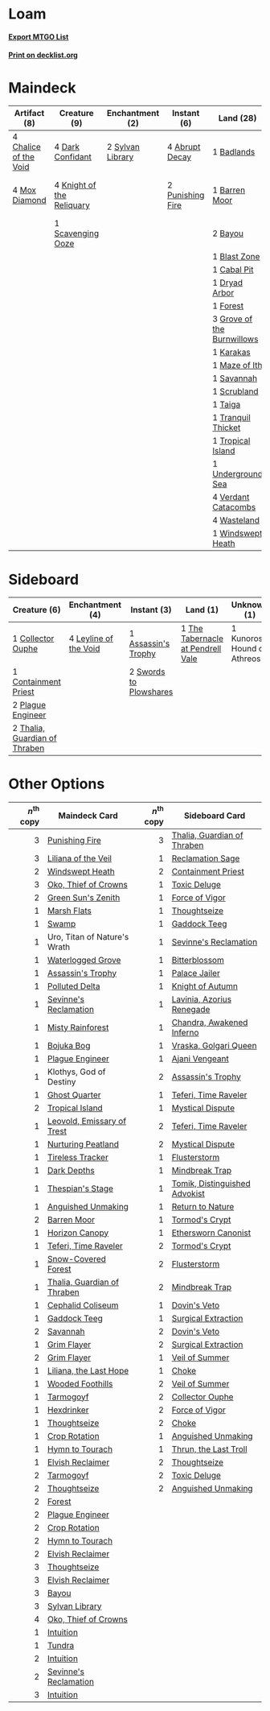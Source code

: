 # Loam

#### [Export MTGO List](../collection/Loam/Loam.txt)
#### [Print on decklist.org](http://decklist.org/?deckmain=4%09Abrupt%20Decay%0A1%09Badlands%0A1%09Barren%20Moor%0A2%09Bayou%0A1%09Blast%20Zone%0A1%09Cabal%20Pit%0A4%09Chalice%20of%20the%20Void%0A4%09Dark%20Confidant%0A1%09Dryad%20Arbor%0A1%09Forest%0A1%09Green%20Sun's%20Zenith%0A3%09Grove%20of%20the%20Burnwillows%0A1%09Karakas%0A4%09Knight%20of%20the%20Reliquary%0A2%09Life%20from%20the%20Loam%0A2%09Liliana%20of%20the%20Veil%0A1%09Maze%20of%20Ith%0A4%09Mox%20Diamond%0A2%09Oko,%20Thief%20of%20Crowns%0A2%09Punishing%20Fire%0A1%09Savannah%0A1%09Scavenging%20Ooze%0A1%09Scrubland%0A2%09Sylvan%20Library%0A1%09Taiga%0A1%09Tranquil%20Thicket%0A1%09Tropical%20Island%0A1%09Underground%20Sea%0A4%09Verdant%20Catacombs%0A4%09Wasteland%0A1%09Windswept%20Heath&deckside=1%09Assassin's%20Trophy%0A1%09Collector%20Ouphe%0A1%09Containment%20Priest%0A1%09Kunoros,%20Hound%20of%20Athreos%0A4%09Leyline%20of%20the%20Void%0A2%09Plague%20Engineer%0A2%09Swords%20to%20Plowshares%0A2%09Thalia,%20Guardian%20of%20Thraben%0A1%09The%20Tabernacle%20at%20Pendrell%20Vale)
# Maindeck

|                                          Artifact (8)                                          |                                            Creature (9)                                            |                                     Enchantment (2)                                     |                                        Instant (6)                                        |                                              Land (28)                                              |                                        Planeswalker (4)                                         |                                          Sorcery (3)                                          |
|------------------------------------------------------------------------------------------------|----------------------------------------------------------------------------------------------------|-----------------------------------------------------------------------------------------|-------------------------------------------------------------------------------------------|-----------------------------------------------------------------------------------------------------|-------------------------------------------------------------------------------------------------|-----------------------------------------------------------------------------------------------|
|4 [Chalice of the Void](http://gatherer.wizards.com/Pages/Card/Details.aspx?multiverseid=442211)|4 [Dark Confidant](http://gatherer.wizards.com/Pages/Card/Details.aspx?multiverseid=397731)         |2 [Sylvan Library](http://gatherer.wizards.com/Pages/Card/Details.aspx?multiverseid=2240)|4 [Abrupt Decay](http://gatherer.wizards.com/Pages/Card/Details.aspx?multiverseid=456061)  |1 [Badlands](http://gatherer.wizards.com/Pages/Card/Details.aspx?multiverseid=878)                   |2 [Liliana of the Veil](http://gatherer.wizards.com/Pages/Card/Details.aspx?multiverseid=235597) |1 [Green Sun's Zenith](http://gatherer.wizards.com/Pages/Card/Details.aspx?multiverseid=413711)|
|4 [Mox Diamond](http://gatherer.wizards.com/Pages/Card/Details.aspx?multiverseid=5193)          |4 [Knight of the Reliquary](http://gatherer.wizards.com/Pages/Card/Details.aspx?multiverseid=189145)|                                                                                         |2 [Punishing Fire](http://gatherer.wizards.com/Pages/Card/Details.aspx?multiverseid=247550)|1 [Barren Moor](http://gatherer.wizards.com/Pages/Card/Details.aspx?multiverseid=220487)             |2 [Oko, Thief of Crowns](http://gatherer.wizards.com/Pages/Card/Details.aspx?multiverseid=473159)|2 [Life from the Loam](http://gatherer.wizards.com/Pages/Card/Details.aspx?multiverseid=338409)|
|                                                                                                |1 [Scavenging Ooze](http://gatherer.wizards.com/Pages/Card/Details.aspx?multiverseid=420783)        |                                                                                         |                                                                                           |2 [Bayou](http://gatherer.wizards.com/Pages/Card/Details.aspx?multiverseid=879)                      |                                                                                                 |                                                                                               |
|                                                                                                |                                                                                                    |                                                                                         |                                                                                           |1 [Blast Zone](http://gatherer.wizards.com/Pages/Card/Details.aspx?multiverseid=461171)              |                                                                                                 |                                                                                               |
|                                                                                                |                                                                                                    |                                                                                         |                                                                                           |1 [Cabal Pit](http://gatherer.wizards.com/Pages/Card/Details.aspx?multiverseid=29904)                |                                                                                                 |                                                                                               |
|                                                                                                |                                                                                                    |                                                                                         |                                                                                           |1 [Dryad Arbor](http://gatherer.wizards.com/Pages/Card/Details.aspx?multiverseid=136196)             |                                                                                                 |                                                                                               |
|                                                                                                |                                                                                                    |                                                                                         |                                                                                           |1 [Forest](http://gatherer.wizards.com/Pages/Card/Details.aspx?multiverseid=439860)                  |                                                                                                 |                                                                                               |
|                                                                                                |                                                                                                    |                                                                                         |                                                                                           |3 [Grove of the Burnwillows](http://gatherer.wizards.com/Pages/Card/Details.aspx?multiverseid=130595)|                                                                                                 |                                                                                               |
|                                                                                                |                                                                                                    |                                                                                         |                                                                                           |1 [Karakas](http://gatherer.wizards.com/Pages/Card/Details.aspx?multiverseid=413782)                 |                                                                                                 |                                                                                               |
|                                                                                                |                                                                                                    |                                                                                         |                                                                                           |1 [Maze of Ith](http://gatherer.wizards.com/Pages/Card/Details.aspx?multiverseid=1824)               |                                                                                                 |                                                                                               |
|                                                                                                |                                                                                                    |                                                                                         |                                                                                           |1 [Savannah](http://gatherer.wizards.com/Pages/Card/Details.aspx?multiverseid=881)                   |                                                                                                 |                                                                                               |
|                                                                                                |                                                                                                    |                                                                                         |                                                                                           |1 [Scrubland](http://gatherer.wizards.com/Pages/Card/Details.aspx?multiverseid=882)                  |                                                                                                 |                                                                                               |
|                                                                                                |                                                                                                    |                                                                                         |                                                                                           |1 [Taiga](http://gatherer.wizards.com/Pages/Card/Details.aspx?multiverseid=883)                      |                                                                                                 |                                                                                               |
|                                                                                                |                                                                                                    |                                                                                         |                                                                                           |1 [Tranquil Thicket](http://gatherer.wizards.com/Pages/Card/Details.aspx?multiverseid=220494)        |                                                                                                 |                                                                                               |
|                                                                                                |                                                                                                    |                                                                                         |                                                                                           |1 [Tropical Island](http://gatherer.wizards.com/Pages/Card/Details.aspx?multiverseid=884)            |                                                                                                 |                                                                                               |
|                                                                                                |                                                                                                    |                                                                                         |                                                                                           |1 [Underground Sea](http://gatherer.wizards.com/Pages/Card/Details.aspx?multiverseid=886)            |                                                                                                 |                                                                                               |
|                                                                                                |                                                                                                    |                                                                                         |                                                                                           |4 [Verdant Catacombs](http://gatherer.wizards.com/Pages/Card/Details.aspx?multiverseid=405113)       |                                                                                                 |                                                                                               |
|                                                                                                |                                                                                                    |                                                                                         |                                                                                           |4 [Wasteland](http://gatherer.wizards.com/Pages/Card/Details.aspx?multiverseid=413790)               |                                                                                                 |                                                                                               |
|                                                                                                |                                                                                                    |                                                                                         |                                                                                           |1 [Windswept Heath](http://gatherer.wizards.com/Pages/Card/Details.aspx?multiverseid=405115)         |                                                                                                 |                                                                                               |


# Sideboard

|                                              Creature (6)                                              |                                        Enchantment (4)                                         |                                         Instant (3)                                          |                                                 Land (1)                                                 |        Unknown (1)        |
|--------------------------------------------------------------------------------------------------------|------------------------------------------------------------------------------------------------|----------------------------------------------------------------------------------------------|----------------------------------------------------------------------------------------------------------|---------------------------|
|1 [Collector Ouphe](http://gatherer.wizards.com/Pages/Card/Details.aspx?multiverseid=464107)            |4 [Leyline of the Void](http://gatherer.wizards.com/Pages/Card/Details.aspx?multiverseid=107682)|1 [Assassin's Trophy](http://gatherer.wizards.com/Pages/Card/Details.aspx?multiverseid=452902)|1 [The Tabernacle at Pendrell Vale](http://gatherer.wizards.com/Pages/Card/Details.aspx?multiverseid=1690)|1 Kunoros, Hound of Athreos|
|1 [Containment Priest](http://gatherer.wizards.com/Pages/Card/Details.aspx?multiverseid=389470)         |                                                                                                |2 [Swords to Plowshares](http://gatherer.wizards.com/Pages/Card/Details.aspx?multiverseid=869)|                                                                                                          |                           |
|2 [Plague Engineer](http://gatherer.wizards.com/Pages/Card/Details.aspx?multiverseid=464049)            |                                                                                                |                                                                                              |                                                                                                          |                           |
|2 [Thalia, Guardian of Thraben](http://gatherer.wizards.com/Pages/Card/Details.aspx?multiverseid=442025)|                                                                                                |                                                                                              |                                                                                                          |                           |


# Other Options

|*n*<sup>th</sup> copy|                                            Maindeck Card                                             |*n*<sup>th</sup> copy|                                             Sideboard Card                                             |
|--------------------:|------------------------------------------------------------------------------------------------------|--------------------:|--------------------------------------------------------------------------------------------------------|
|                    3|[Punishing Fire](http://gatherer.wizards.com/Pages/Card/Details.aspx?multiverseid=247550)             |                    3|[Thalia, Guardian of Thraben](http://gatherer.wizards.com/Pages/Card/Details.aspx?multiverseid=442025)  |
|                    3|[Liliana of the Veil](http://gatherer.wizards.com/Pages/Card/Details.aspx?multiverseid=235597)        |                    1|[Reclamation Sage](http://gatherer.wizards.com/Pages/Card/Details.aspx?multiverseid=389651)             |
|                    2|[Windswept Heath](http://gatherer.wizards.com/Pages/Card/Details.aspx?multiverseid=405115)            |                    2|[Containment Priest](http://gatherer.wizards.com/Pages/Card/Details.aspx?multiverseid=389470)           |
|                    3|[Oko, Thief of Crowns](http://gatherer.wizards.com/Pages/Card/Details.aspx?multiverseid=473159)       |                    1|[Toxic Deluge](http://gatherer.wizards.com/Pages/Card/Details.aspx?multiverseid=376559)                 |
|                    2|[Green Sun's Zenith](http://gatherer.wizards.com/Pages/Card/Details.aspx?multiverseid=413711)         |                    1|[Force of Vigor](http://gatherer.wizards.com/Pages/Card/Details.aspx?multiverseid=464113)               |
|                    1|[Marsh Flats](http://gatherer.wizards.com/Pages/Card/Details.aspx?multiverseid=405101)                |                    1|[Thoughtseize](http://gatherer.wizards.com/Pages/Card/Details.aspx?multiverseid=438676)                 |
|                    1|[Swamp](http://gatherer.wizards.com/Pages/Card/Details.aspx?multiverseid=439858)                      |                    1|[Gaddock Teeg](http://gatherer.wizards.com/Pages/Card/Details.aspx?multiverseid=140188)                 |
|                    1|Uro, Titan of Nature's Wrath                                                                          |                    1|[Sevinne's Reclamation](http://gatherer.wizards.com/Pages/Card/Details.aspx?multiverseid=470551)        |
|                    1|[Waterlogged Grove](http://gatherer.wizards.com/Pages/Card/Details.aspx?multiverseid=464198)          |                    1|[Bitterblossom](http://gatherer.wizards.com/Pages/Card/Details.aspx?multiverseid=397701)                |
|                    1|[Assassin's Trophy](http://gatherer.wizards.com/Pages/Card/Details.aspx?multiverseid=452902)          |                    1|[Palace Jailer](http://gatherer.wizards.com/Pages/Card/Details.aspx?multiverseid=416775)                |
|                    1|[Polluted Delta](http://gatherer.wizards.com/Pages/Card/Details.aspx?multiverseid=405104)             |                    1|[Knight of Autumn](http://gatherer.wizards.com/Pages/Card/Details.aspx?multiverseid=452933)             |
|                    1|[Sevinne's Reclamation](http://gatherer.wizards.com/Pages/Card/Details.aspx?multiverseid=470551)      |                    1|[Lavinia, Azorius Renegade](http://gatherer.wizards.com/Pages/Card/Details.aspx?multiverseid=457333)    |
|                    1|[Misty Rainforest](http://gatherer.wizards.com/Pages/Card/Details.aspx?multiverseid=405102)           |                    1|[Chandra, Awakened Inferno](http://gatherer.wizards.com/Pages/Card/Details.aspx?multiverseid=466881)    |
|                    1|[Bojuka Bog](http://gatherer.wizards.com/Pages/Card/Details.aspx?multiverseid=376269)                 |                    1|[Vraska, Golgari Queen](http://gatherer.wizards.com/Pages/Card/Details.aspx?multiverseid=452963)        |
|                    1|[Plague Engineer](http://gatherer.wizards.com/Pages/Card/Details.aspx?multiverseid=464049)            |                    1|[Ajani Vengeant](http://gatherer.wizards.com/Pages/Card/Details.aspx?multiverseid=174852)               |
|                    1|Klothys, God of Destiny                                                                               |                    2|[Assassin's Trophy](http://gatherer.wizards.com/Pages/Card/Details.aspx?multiverseid=452902)            |
|                    1|[Ghost Quarter](http://gatherer.wizards.com/Pages/Card/Details.aspx?multiverseid=389534)              |                    1|[Teferi, Time Raveler](http://gatherer.wizards.com/Pages/Card/Details.aspx?multiverseid=461148)         |
|                    2|[Tropical Island](http://gatherer.wizards.com/Pages/Card/Details.aspx?multiverseid=884)               |                    1|[Mystical Dispute](http://gatherer.wizards.com/Pages/Card/Details.aspx?multiverseid=473020)             |
|                    1|[Leovold, Emissary of Trest](http://gatherer.wizards.com/Pages/Card/Details.aspx?multiverseid=416834) |                    2|[Teferi, Time Raveler](http://gatherer.wizards.com/Pages/Card/Details.aspx?multiverseid=461148)         |
|                    1|[Nurturing Peatland](http://gatherer.wizards.com/Pages/Card/Details.aspx?multiverseid=464192)         |                    2|[Mystical Dispute](http://gatherer.wizards.com/Pages/Card/Details.aspx?multiverseid=473020)             |
|                    1|[Tireless Tracker](http://gatherer.wizards.com/Pages/Card/Details.aspx?multiverseid=409997)           |                    1|[Flusterstorm](http://gatherer.wizards.com/Pages/Card/Details.aspx?multiverseid=228255)                 |
|                    1|[Dark Depths](http://gatherer.wizards.com/Pages/Card/Details.aspx?multiverseid=121155)                |                    1|[Mindbreak Trap](http://gatherer.wizards.com/Pages/Card/Details.aspx?multiverseid=197532)               |
|                    1|[Thespian's Stage](http://gatherer.wizards.com/Pages/Card/Details.aspx?multiverseid=366353)           |                    1|[Tomik, Distinguished Advokist](http://gatherer.wizards.com/Pages/Card/Details.aspx?multiverseid=460961)|
|                    1|[Anguished Unmaking](http://gatherer.wizards.com/Pages/Card/Details.aspx?multiverseid=410006)         |                    1|[Return to Nature](http://gatherer.wizards.com/Pages/Card/Details.aspx?multiverseid=461102)             |
|                    2|[Barren Moor](http://gatherer.wizards.com/Pages/Card/Details.aspx?multiverseid=220487)                |                    1|[Tormod's Crypt](http://gatherer.wizards.com/Pages/Card/Details.aspx?multiverseid=389723)               |
|                    1|[Horizon Canopy](http://gatherer.wizards.com/Pages/Card/Details.aspx?multiverseid=409571)             |                    1|[Ethersworn Canonist](http://gatherer.wizards.com/Pages/Card/Details.aspx?multiverseid=174931)          |
|                    1|[Teferi, Time Raveler](http://gatherer.wizards.com/Pages/Card/Details.aspx?multiverseid=461148)       |                    2|[Tormod's Crypt](http://gatherer.wizards.com/Pages/Card/Details.aspx?multiverseid=389723)               |
|                    1|[Snow-Covered Forest](http://gatherer.wizards.com/Pages/Card/Details.aspx?multiverseid=121192)        |                    2|[Flusterstorm](http://gatherer.wizards.com/Pages/Card/Details.aspx?multiverseid=228255)                 |
|                    1|[Thalia, Guardian of Thraben](http://gatherer.wizards.com/Pages/Card/Details.aspx?multiverseid=442025)|                    2|[Mindbreak Trap](http://gatherer.wizards.com/Pages/Card/Details.aspx?multiverseid=197532)               |
|                    1|[Cephalid Coliseum](http://gatherer.wizards.com/Pages/Card/Details.aspx?multiverseid=29903)           |                    1|[Dovin's Veto](http://gatherer.wizards.com/Pages/Card/Details.aspx?multiverseid=461120)                 |
|                    1|[Gaddock Teeg](http://gatherer.wizards.com/Pages/Card/Details.aspx?multiverseid=140188)               |                    1|[Surgical Extraction](http://gatherer.wizards.com/Pages/Card/Details.aspx?multiverseid=397706)          |
|                    2|[Savannah](http://gatherer.wizards.com/Pages/Card/Details.aspx?multiverseid=881)                      |                    2|[Dovin's Veto](http://gatherer.wizards.com/Pages/Card/Details.aspx?multiverseid=461120)                 |
|                    1|[Grim Flayer](http://gatherer.wizards.com/Pages/Card/Details.aspx?multiverseid=414489)                |                    2|[Surgical Extraction](http://gatherer.wizards.com/Pages/Card/Details.aspx?multiverseid=397706)          |
|                    2|[Grim Flayer](http://gatherer.wizards.com/Pages/Card/Details.aspx?multiverseid=414489)                |                    1|[Veil of Summer](http://gatherer.wizards.com/Pages/Card/Details.aspx?multiverseid=466952)               |
|                    1|[Liliana, the Last Hope](http://gatherer.wizards.com/Pages/Card/Details.aspx?multiverseid=414388)     |                    1|[Choke](http://gatherer.wizards.com/Pages/Card/Details.aspx?multiverseid=45431)                         |
|                    1|[Wooded Foothills](http://gatherer.wizards.com/Pages/Card/Details.aspx?multiverseid=405116)           |                    2|[Veil of Summer](http://gatherer.wizards.com/Pages/Card/Details.aspx?multiverseid=466952)               |
|                    1|[Tarmogoyf](http://gatherer.wizards.com/Pages/Card/Details.aspx?multiverseid=136142)                  |                    2|[Collector Ouphe](http://gatherer.wizards.com/Pages/Card/Details.aspx?multiverseid=464107)              |
|                    1|[Hexdrinker](http://gatherer.wizards.com/Pages/Card/Details.aspx?multiverseid=464117)                 |                    2|[Force of Vigor](http://gatherer.wizards.com/Pages/Card/Details.aspx?multiverseid=464113)               |
|                    1|[Thoughtseize](http://gatherer.wizards.com/Pages/Card/Details.aspx?multiverseid=438676)               |                    2|[Choke](http://gatherer.wizards.com/Pages/Card/Details.aspx?multiverseid=45431)                         |
|                    1|[Crop Rotation](http://gatherer.wizards.com/Pages/Card/Details.aspx?multiverseid=417430)              |                    1|[Anguished Unmaking](http://gatherer.wizards.com/Pages/Card/Details.aspx?multiverseid=410006)           |
|                    1|[Hymn to Tourach](http://gatherer.wizards.com/Pages/Card/Details.aspx?multiverseid=413634)            |                    1|[Thrun, the Last Troll](http://gatherer.wizards.com/Pages/Card/Details.aspx?multiverseid=214050)        |
|                    1|[Elvish Reclaimer](http://gatherer.wizards.com/Pages/Card/Details.aspx?multiverseid=466923)           |                    2|[Thoughtseize](http://gatherer.wizards.com/Pages/Card/Details.aspx?multiverseid=438676)                 |
|                    2|[Tarmogoyf](http://gatherer.wizards.com/Pages/Card/Details.aspx?multiverseid=136142)                  |                    2|[Toxic Deluge](http://gatherer.wizards.com/Pages/Card/Details.aspx?multiverseid=376559)                 |
|                    2|[Thoughtseize](http://gatherer.wizards.com/Pages/Card/Details.aspx?multiverseid=438676)               |                    2|[Anguished Unmaking](http://gatherer.wizards.com/Pages/Card/Details.aspx?multiverseid=410006)           |
|                    2|[Forest](http://gatherer.wizards.com/Pages/Card/Details.aspx?multiverseid=439860)                     |                     |                                                                                                        |
|                    2|[Plague Engineer](http://gatherer.wizards.com/Pages/Card/Details.aspx?multiverseid=464049)            |                     |                                                                                                        |
|                    2|[Crop Rotation](http://gatherer.wizards.com/Pages/Card/Details.aspx?multiverseid=417430)              |                     |                                                                                                        |
|                    2|[Hymn to Tourach](http://gatherer.wizards.com/Pages/Card/Details.aspx?multiverseid=413634)            |                     |                                                                                                        |
|                    2|[Elvish Reclaimer](http://gatherer.wizards.com/Pages/Card/Details.aspx?multiverseid=466923)           |                     |                                                                                                        |
|                    3|[Thoughtseize](http://gatherer.wizards.com/Pages/Card/Details.aspx?multiverseid=438676)               |                     |                                                                                                        |
|                    3|[Elvish Reclaimer](http://gatherer.wizards.com/Pages/Card/Details.aspx?multiverseid=466923)           |                     |                                                                                                        |
|                    3|[Bayou](http://gatherer.wizards.com/Pages/Card/Details.aspx?multiverseid=879)                         |                     |                                                                                                        |
|                    3|[Sylvan Library](http://gatherer.wizards.com/Pages/Card/Details.aspx?multiverseid=2240)               |                     |                                                                                                        |
|                    4|[Oko, Thief of Crowns](http://gatherer.wizards.com/Pages/Card/Details.aspx?multiverseid=473159)       |                     |                                                                                                        |
|                    1|[Intuition](http://gatherer.wizards.com/Pages/Card/Details.aspx?multiverseid=4707)                    |                     |                                                                                                        |
|                    1|[Tundra](http://gatherer.wizards.com/Pages/Card/Details.aspx?multiverseid=885)                        |                     |                                                                                                        |
|                    2|[Intuition](http://gatherer.wizards.com/Pages/Card/Details.aspx?multiverseid=4707)                    |                     |                                                                                                        |
|                    2|[Sevinne's Reclamation](http://gatherer.wizards.com/Pages/Card/Details.aspx?multiverseid=470551)      |                     |                                                                                                        |
|                    3|[Intuition](http://gatherer.wizards.com/Pages/Card/Details.aspx?multiverseid=4707)                    |                     |                                                                                                        |

